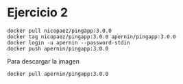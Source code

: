 # Ejercicio 2

```
docker pull nicopaez/pingapp:3.0.0
docker tag nicopaez/pingapp:3.0.0 apernin/pingapp:3.0.0
docker login -u apernin --password-stdin
docker push apernin/pingapp:3.0.0
```

Para descargar la imagen

```
docker pull apernin/pingapp:3.0.0
```
